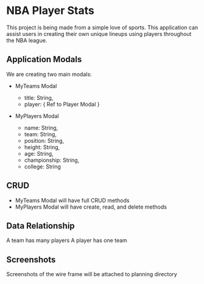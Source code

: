 # NBA Player Stats

This project is being made from a simple love of sports. This application can assist users in creating their own unique lineups using players throughout the NBA league.

## Application Modals

We are creating two main modals:

- MyTeams Modal

  - title: String,
  - player: {
    Ref to Player Modal
    }

- MyPlayers Modal
  - name: String,
  - team: String,
  - position: String,
  - height: String,
  - age: String,
  - championship: String,
  - college: String

## CRUD

- MyTeams Modal will have full CRUD methods
- MyPlayers Modal will have create, read, and delete methods

## Data Relationship

A team has many players
A player has one team

## Screenshots

Screenshots of the wire frame will be attached to planning directory
